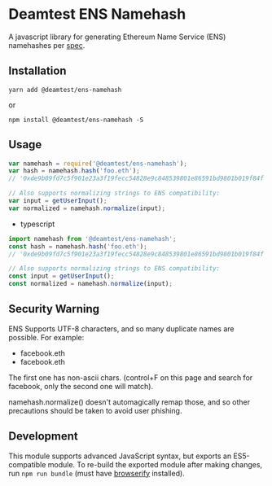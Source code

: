 # Deamtest ENS Namehash

A javascript library for generating Ethereum Name Service (ENS) namehashes per [spec](https://github.com/ethereum/EIPs/issues/137).

## Installation

```shell
yarn add @deamtest/ens-namehash
```
or 
```shell
npm install @deamtest/ens-namehash -S
```

## Usage

```javascript
var namehash = require('@deamtest/ens-namehash');
var hash = namehash.hash('foo.eth');
// '0xde9b09fd7c5f901e23a3f19fecc54828e9c848539801e86591bd9801b019f84f'

// Also supports normalizing strings to ENS compatibility:
var input = getUserInput();
var normalized = namehash.normalize(input);
```

- typescript

```typescript
import namehash from '@deamtest/ens-namehash';
const hash = namehash.hash('foo.eth');
// '0xde9b09fd7c5f901e23a3f19fecc54828e9c848539801e86591bd9801b019f84f'

// Also supports normalizing strings to ENS compatibility:
const input = getUserInput();
const normalized = namehash.normalize(input);
```

## Security Warning

ENS Supports UTF-8 characters, and so many duplicate names are possible. For example:

- faceboоk.eth
- facebook.eth

The first one has non-ascii chars. (control+F on this page and search for facebook, only the second one will match).

namehash.normalize() doesn't automagically remap those, and so other precautions should be taken to avoid user phishing.

## Development

This module supports advanced JavaScript syntax, but exports an ES5-compatible module. To re-build the exported module after making changes, run `npm run bundle` (must have [browserify](http://browserify.org/) installed).

